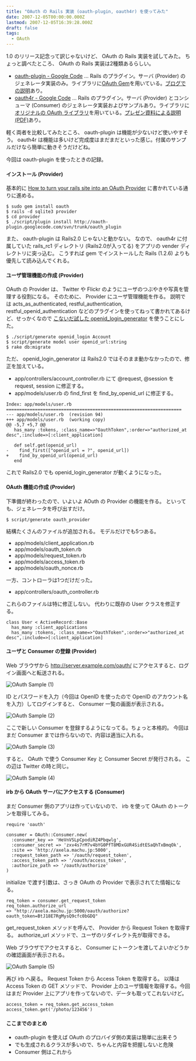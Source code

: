 ```yaml
---
title: "OAuth の Rails 実装 (oauth-plugin, oauth4r) を使ってみた"
date: 2007-12-05T00:00:00.000Z
lastmod: 2007-12-05T16:39:28.000Z
draft: false
tags:
  - OAuth
---
```


1.0 のリリース記念って訳じゃないけど、 OAuth の Rails 実装を試してみた。 ちょっと調べたところ、 OAuth の Rails 実装は2種類あるらしい。

- [oauth-plugin - Google Code](http://code.google.com/p/oauth-plugin/) … Rails のプラグイン。サーバ (Provider) のジェネレータ実装のみ。ライブラリに[OAuth Gem](http://rubyforge.org/projects/oauth/)を用いている。[ブログでの説明](http://stakeventures.com/articles/2007/11/26/how-to-turn-your-rails-site-into-an-oauth-provider)あり。
- [oauth4r - Google Code](http://code.google.com/p/oauth4r/) … Rails のプラグイン。サーバ (Provider) とコンシューマ (Consumer) のジェネレータ実装およびサンプルあり。ライブラリに[オリジナルの OAuth ライブラリ](http://oauth.googlecode.com/svn/code/ruby/oauth/)を用いている。[プレゼン資料による説明 (PDF)](http://oauth4r.googlecode.com/svn/trunk/README.pdf)あり。

軽く両者を比較してみたところ、 oauth-plugin は機能が少ないけど使いやすそう。 oauth4r は機能は多いけど完成度はまだまだといった感じ。付属のサンプルだけなら簡単に動きそうだけどね。

今回は oauth-plugin を使ったときの記録。

#### インストール (Provider)

基本的に [How to turn your rails site into an OAuth Provider](http://stakeventures.com/articles/2007/11/26/how-to-turn-your-rails-site-into-an-oauth-provider) に書かれている通りに進める。

```
$ sudo gem install oauth
$ rails -d sqlite3 provider
$ cd provider
$ ./script/plugin install http://oauth-plugin.googlecode.com/svn/trunk/oauth_plugin
```

また、 oauth-plugin は Rails2.0 じゃないと動かない。 なので、 oauth4r に付属していた rails_rc1 ディレクトリ (Rails2.0が入ってる) をアプリの vender ディレクトリに突っ込む。 こうすれば gem でインストールした Rails (1.2.6) よりも優先して読み込んでくれる。

#### ユーザ管理機能の作成 (Provider)

OAuth の Provider は、 Twitter や Flickr のようにユーザのつぶやきや写真を管理する役割になる。 そのために、 Provider にユーザ管理機能を作る。 説明では acts_as_authenticated, restful_authentication, restful_openid_authentication などのプラグインを使ってねって書かれてあるけど、せっかくなので [こないだ試した openid_login_generator](/posts/20071124/p01) を使うことにした。

```
$ ./script/generate openid_login Account
$ script/generate model user openid_url:string
$ rake db:migrate
```

ただ、 openid_login_generator は Rails2.0 ではそのまま動かなかったので、修正を加えている。

- app/controllers/account_controller.rb にて @request, @session を request, session に修正する。
- app/models/user.rb の find_first を find_by_openid_url に修正する。

```
Index: app/models/user.rb
===================================================================
--- app/models/user.rb  (revision 94)
+++ app/models/user.rb  (working copy)
@@ -5,7 +5,7 @@
   has_many :tokens, :class_name=>"OauthToken",:order=>"authorized_at desc",:include=>[:client_application]

   def self.get(openid_url)
-    find_first(["openid_url = ?", openid_url])
+    find_by_openid_url(openid_url)
   end
```

これで Rails2.0 でも openid_login_generator が動くようになった。

#### OAuth 機能の作成 (Provider)

下準備が終わったので、いよいよ AOuth の Provider の機能を作る。 といっても、ジェネレータを呼び出すだけ。

```
$ script/generate oauth_provider
```

結構たくさんのファイルが追加される。 モデルだけでも5つある。

- app/models/client_application.rb
- app/models/oauth_token.rb
- app/models/request_token.rb
- app/models/access_token.rb
- app/models/oauth_nonce.rb

一方、コントローラは1つだけだった。

- app/controllers/oauth_controller.rb

これらのファイルは特に修正しない。 代わりに既存の User クラスを修正する。

```
class User < ActiveRecord::Base
  has_many :client_applications
  has_many :tokens, :class_name=>"OauthToken",:order=>"authorized_at desc",:include=>[:client_application]
```

#### ユーザと Consumer の登録 (Provider)

Web ブラウザから <http://server.example.com/oauth/> にアクセスすると、ログイン画面へと転送される。

![OAuth Sample (1)](@/assets/flickr/2088601329.jpg "OAuth Sample (1)")

ID とパスワードを入力（今回は OpenID を使ったので OpenID のアカウント名を入力）してログインすると、 Consumer 一覧の画面が表示される。

![OAuth Sample (2)](@/assets/flickr/2088601377.jpg "OAuth Sample (2)")

ここで新しい Consumer を登録するようになってる。ちょっと本格的。 今回はまだ Consumer までは作らないので、内容は適当に入れる。

![OAuth Sample (3)](@/assets/flickr/2089390174.jpg "OAuth Sample (3)")

すると、 OAuth で使う Consumer Key と Consumer Secret が発行される。 この辺は Twitter の時と同じ。

![OAuth Sample (4)](@/assets/flickr/2088601489.jpg "OAuth Sample (4)")

#### irb から OAuth サーバにアクセスする (Consumer)

まだ Consumer 側のアプリは作っていないので、 irb を使って OAuth のトークンを取得してみる。

```
require 'oauth'

consumer = OAuth::Consumer.new(
  :consumer_key => 'HeVnVSLpCpodiRZ4Pbqwlg',
  :consumer_secret => 'zxv4s7rM7v4bYG0PfT8MDxGUR4SidtESaQhTxBmqOk',
  :site => 'http://axela.machu.jp:5000',
  :request_token_path => '/oauth/request_token',
  :access_token_path => '/oauth/access_token',
  :authorize_path => '/oauth/authorize'
)
```

initialize で渡す引数は、さっき OAuth の Provider で表示されてた情報になる。

```
req_token = consumer.get_request_token
req_token.authorize_url
=> "http://axela.machu.jp:5000/oauth/authorize?oauth_token=BtJ18E7RgMysQ9cfc0bGDQ"
```

get_request_token メソッドを呼んで、 Provider から Request Token を取得する。 authorize_url メソッドで、ユーザのリダイレクト先が取得できる。

Web ブラウザでアクセスすると、 Consumer にトークンを渡してよいかどうかの確認画面が表示される。

![OAuth Sample (5)](@/assets/flickr/2088601569.jpg "OAuth Sample (5)")

再び irb へ戻る。 Request Token から Access Token を取得する。 以降は Access Token の GET メソッドで、 Provider 上のユーザ情報を取得する。今回はまだ Provider 上にアプリを作ってないので、データも取ってこれないけど。

```
access_token = req_token.get_access_token
access_token.get('/photo/123456')
```

#### ここまでのまとめ

- oauth-plugin を使えば OAuth のプロバイダ側の実装は簡単に出来そう
- でも生成されるクラスが多いので、ちゃんと内容を把握しないと危険
- Consumer 側はこれから
